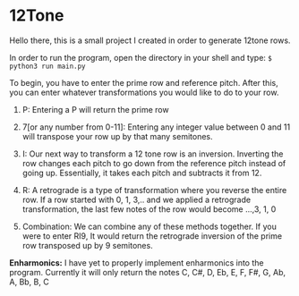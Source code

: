 # 12Tone
Hello there, this is a small project I created in order to generate 12tone rows.

In order to run the program, open the directory in your shell and type:
`$ python3 run main.py`

To begin, you have to enter the prime row and reference pitch.
After this, you can enter whatever transformations you would like to do to your row.

1. P:
Entering a P will return the prime row

2. 7[or any number from 0-11]:
Entering any integer value between 0 and 11 will transpose your row up by that many semitones. 

3. I:
Our next way to transform a 12 tone row is an inversion. Inverting the row changes each pitch to go down from the reference pitch instead of going up. Essentially, it takes each pitch and subtracts it from 12.

4. R:
A retrograde is a type of transformation where you reverse the entire row. If a row started with 0, 1, 3,.. and we applied a retrograde transformation, the last few notes of the row would become ...,3, 1, 0

5. Combination:
We can combine any of these methods together. If you were to enter RI9, It would return the retrograde inversion of the prime row transposed up by 9 semitones.

**Enharmonics:**
I have yet to properly implement enharmonics into the program. Currently it will only return the notes C, C#, D, Eb, E, F, F#, G, Ab, A, Bb, B, C
